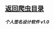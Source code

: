 ## [返回爬虫目录](https://github.com/pick-up-a-drop-of-water/Python_Notes#%E7%88%AC%E8%99%AB)
##### 个人签名设计软件 v1.0
